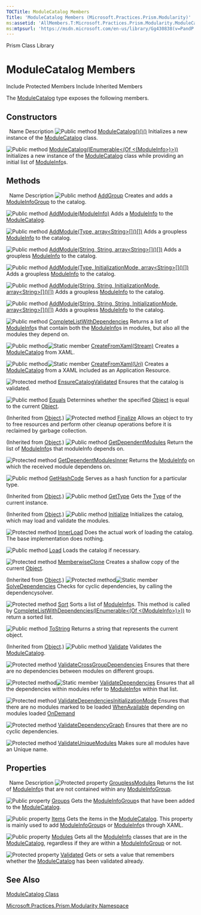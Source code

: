 ```yaml
---
TOCTitle: ModuleCatalog Members
Title: 'ModuleCatalog Members (Microsoft.Practices.Prism.Modularity)'
ms:assetid: 'AllMembers.T:Microsoft.Practices.Prism.Modularity.ModuleCatalog'
ms:mtpsurl: 'https://msdn.microsoft.com/en-us/library/Gg430838(v=PandP.50)'
---
```


Prism Class Library

ModuleCatalog Members
=====================

Include Protected Members
Include Inherited Members

The [ModuleCatalog](https://msdn.microsoft.com/t:microsoft.practices.prism.modularity.modulecatalog) type exposes the following members.

Constructors
------------

<span id="constructorTableToggle"></span>
 
Name
Description
![](https://msdn.microsoft.com/en-us/Gg430838.pubmethod(en-us,PandP.50).gif "Public method")
[ModuleCatalog()()()](https://msdn.microsoft.com/m:microsoft.practices.prism.modularity.modulecatalog.)
Initializes a new instance of the [ModuleCatalog](https://msdn.microsoft.com/t:microsoft.practices.prism.modularity.modulecatalog) class.

![](https://msdn.microsoft.com/en-us/Gg430838.pubmethod(en-us,PandP.50).gif "Public method")
[ModuleCatalog(IEnumerable&lt;(Of &lt;(ModuleInfo&gt;)&gt;))](https://msdn.microsoft.com/m:microsoft.practices.prism.modularity.modulecatalog.)
Initializes a new instance of the [ModuleCatalog](https://msdn.microsoft.com/t:microsoft.practices.prism.modularity.modulecatalog) class while providing an initial list of [ModuleInfo](https://msdn.microsoft.com/t:microsoft.practices.prism.modularity.moduleinfo)s.

Methods
-------

<span id="methodTableToggle"></span>
 
Name
Description
![](https://msdn.microsoft.com/en-us/Gg430838.pubmethod(en-us,PandP.50).gif "Public method")
[AddGroup](https://msdn.microsoft.com/m:microsoft.practices.prism.modularity.modulecatalog.addgroup(microsoft.practices.prism.modularity.initializationmode%2csystem.string%2cmicrosoft.practices.prism.modularity.moduleinfo%5b%5d))
Creates and adds a [ModuleInfoGroup](https://msdn.microsoft.com/t:microsoft.practices.prism.modularity.moduleinfogroup) to the catalog.

![](https://msdn.microsoft.com/en-us/Gg430838.pubmethod(en-us,PandP.50).gif "Public method")
[AddModule(ModuleInfo)](https://msdn.microsoft.com/m:microsoft.practices.prism.modularity.modulecatalog.addmodule(microsoft.practices.prism.modularity.moduleinfo))
Adds a [ModuleInfo](https://msdn.microsoft.com/t:microsoft.practices.prism.modularity.moduleinfo) to the [ModuleCatalog](https://msdn.microsoft.com/t:microsoft.practices.prism.modularity.modulecatalog).

![](https://msdn.microsoft.com/en-us/Gg430838.pubmethod(en-us,PandP.50).gif "Public method")
[AddModule(Type, array&lt;String&gt;\[\]()\[\])](https://msdn.microsoft.com/m:microsoft.practices.prism.modularity.modulecatalog.addmodule(system.type%2csystem.string%5b%5d))
Adds a groupless [ModuleInfo](https://msdn.microsoft.com/t:microsoft.practices.prism.modularity.moduleinfo) to the catalog.

![](https://msdn.microsoft.com/en-us/Gg430838.pubmethod(en-us,PandP.50).gif "Public method")
[AddModule(String, String, array&lt;String&gt;\[\]()\[\])](https://msdn.microsoft.com/m:microsoft.practices.prism.modularity.modulecatalog.addmodule(system.string%2csystem.string%2csystem.string%5b%5d))
Adds a groupless [ModuleInfo](https://msdn.microsoft.com/t:microsoft.practices.prism.modularity.moduleinfo) to the catalog.

![](https://msdn.microsoft.com/en-us/Gg430838.pubmethod(en-us,PandP.50).gif "Public method")
[AddModule(Type, InitializationMode, array&lt;String&gt;\[\]()\[\])](https://msdn.microsoft.com/m:microsoft.practices.prism.modularity.modulecatalog.addmodule(system.type%2cmicrosoft.practices.prism.modularity.initializationmode%2csystem.string%5b%5d))
Adds a groupless [ModuleInfo](https://msdn.microsoft.com/t:microsoft.practices.prism.modularity.moduleinfo) to the catalog.

![](https://msdn.microsoft.com/en-us/Gg430838.pubmethod(en-us,PandP.50).gif "Public method")
[AddModule(String, String, InitializationMode, array&lt;String&gt;\[\]()\[\])](https://msdn.microsoft.com/m:microsoft.practices.prism.modularity.modulecatalog.addmodule(system.string%2csystem.string%2cmicrosoft.practices.prism.modularity.initializationmode%2csystem.string%5b%5d))
Adds a groupless [ModuleInfo](https://msdn.microsoft.com/t:microsoft.practices.prism.modularity.moduleinfo) to the catalog.

![](https://msdn.microsoft.com/en-us/Gg430838.pubmethod(en-us,PandP.50).gif "Public method")
[AddModule(String, String, String, InitializationMode, array&lt;String&gt;\[\]()\[\])](https://msdn.microsoft.com/m:microsoft.practices.prism.modularity.modulecatalog.addmodule(system.string%2csystem.string%2csystem.string%2cmicrosoft.practices.prism.modularity.initializationmode%2csystem.string%5b%5d))
Adds a groupless [ModuleInfo](https://msdn.microsoft.com/t:microsoft.practices.prism.modularity.moduleinfo) to the catalog.

![](https://msdn.microsoft.com/en-us/Gg430838.pubmethod(en-us,PandP.50).gif "Public method")
[CompleteListWithDependencies](https://msdn.microsoft.com/m:microsoft.practices.prism.modularity.modulecatalog.completelistwithdependencies(system.collections.generic.ienumerable%7bmicrosoft.practices.prism.modularity.moduleinfo%7d))
Returns a list of [ModuleInfo](https://msdn.microsoft.com/t:microsoft.practices.prism.modularity.moduleinfo)s that contain both the [ModuleInfo](https://msdn.microsoft.com/t:microsoft.practices.prism.modularity.moduleinfo)s in modules, but also all the modules they depend on.

![](https://msdn.microsoft.com/en-us/Gg430838.pubmethod(en-us,PandP.50).gif "Public method")![](https://msdn.microsoft.com/en-us/Gg430838.static(en-us,PandP.50).gif "Static member")
[CreateFromXaml(Stream)](https://msdn.microsoft.com/m:microsoft.practices.prism.modularity.modulecatalog.createfromxaml(system.io.stream))
Creates a [ModuleCatalog](https://msdn.microsoft.com/t:microsoft.practices.prism.modularity.modulecatalog) from XAML.

![](https://msdn.microsoft.com/en-us/Gg430838.pubmethod(en-us,PandP.50).gif "Public method")![](https://msdn.microsoft.com/en-us/Gg430838.static(en-us,PandP.50).gif "Static member")
[CreateFromXaml(Uri)](https://msdn.microsoft.com/m:microsoft.practices.prism.modularity.modulecatalog.createfromxaml(system.uri))
Creates a [ModuleCatalog](https://msdn.microsoft.com/t:microsoft.practices.prism.modularity.modulecatalog) from a XAML included as an Application Resource.

![](https://msdn.microsoft.com/en-us/Gg430838.protmethod(en-us,PandP.50).gif "Protected method")
[EnsureCatalogValidated](https://msdn.microsoft.com/m:microsoft.practices.prism.modularity.modulecatalog.ensurecatalogvalidated)
Ensures that the catalog is validated.

![](https://msdn.microsoft.com/en-us/Gg430838.pubmethod(en-us,PandP.50).gif "Public method")
[Equals](http://msdn2.microsoft.com/en-us/library/bsc2ak47)
Determines whether the specified [Object](http://msdn2.microsoft.com/en-us/library/e5kfa45b) is equal to the current [Object](http://msdn2.microsoft.com/en-us/library/e5kfa45b).

(Inherited from [Object](http://msdn2.microsoft.com/en-us/library/e5kfa45b).)
![](https://msdn.microsoft.com/en-us/Gg430838.protmethod(en-us,PandP.50).gif "Protected method")
[Finalize](http://msdn2.microsoft.com/en-us/library/4k87zsw7)
Allows an object to try to free resources and perform other cleanup operations before it is reclaimed by garbage collection.

(Inherited from [Object](http://msdn2.microsoft.com/en-us/library/e5kfa45b).)
![](https://msdn.microsoft.com/en-us/Gg430838.pubmethod(en-us,PandP.50).gif "Public method")
[GetDependentModules](https://msdn.microsoft.com/m:microsoft.practices.prism.modularity.modulecatalog.getdependentmodules(microsoft.practices.prism.modularity.moduleinfo))
Return the list of [ModuleInfo](https://msdn.microsoft.com/t:microsoft.practices.prism.modularity.moduleinfo)s that moduleInfo depends on.

![](https://msdn.microsoft.com/en-us/Gg430838.protmethod(en-us,PandP.50).gif "Protected method")
[GetDependentModulesInner](https://msdn.microsoft.com/m:microsoft.practices.prism.modularity.modulecatalog.getdependentmodulesinner(microsoft.practices.prism.modularity.moduleinfo))
Returns the [ModuleInfo](https://msdn.microsoft.com/t:microsoft.practices.prism.modularity.moduleinfo) on which the received module dependens on.

![](https://msdn.microsoft.com/en-us/Gg430838.pubmethod(en-us,PandP.50).gif "Public method")
[GetHashCode](http://msdn2.microsoft.com/en-us/library/zdee4b3y)
Serves as a hash function for a particular type.

(Inherited from [Object](http://msdn2.microsoft.com/en-us/library/e5kfa45b).)
![](https://msdn.microsoft.com/en-us/Gg430838.pubmethod(en-us,PandP.50).gif "Public method")
[GetType](http://msdn2.microsoft.com/en-us/library/dfwy45w9)
Gets the [Type](http://msdn2.microsoft.com/en-us/library/42892f65) of the current instance.

(Inherited from [Object](http://msdn2.microsoft.com/en-us/library/e5kfa45b).)
![](https://msdn.microsoft.com/en-us/Gg430838.pubmethod(en-us,PandP.50).gif "Public method")
[Initialize](https://msdn.microsoft.com/m:microsoft.practices.prism.modularity.modulecatalog.initialize)
Initializes the catalog, which may load and validate the modules.

![](https://msdn.microsoft.com/en-us/Gg430838.protmethod(en-us,PandP.50).gif "Protected method")
[InnerLoad](https://msdn.microsoft.com/m:microsoft.practices.prism.modularity.modulecatalog.innerload)
Does the actual work of loading the catalog. The base implementation does nothing.

![](https://msdn.microsoft.com/en-us/Gg430838.pubmethod(en-us,PandP.50).gif "Public method")
[Load](https://msdn.microsoft.com/m:microsoft.practices.prism.modularity.modulecatalog.load)
Loads the catalog if necessary.

![](https://msdn.microsoft.com/en-us/Gg430838.protmethod(en-us,PandP.50).gif "Protected method")
[MemberwiseClone](http://msdn2.microsoft.com/en-us/library/57ctke0a)
Creates a shallow copy of the current [Object](http://msdn2.microsoft.com/en-us/library/e5kfa45b).

(Inherited from [Object](http://msdn2.microsoft.com/en-us/library/e5kfa45b).)
![](https://msdn.microsoft.com/en-us/Gg430838.protmethod(en-us,PandP.50).gif "Protected method")![](https://msdn.microsoft.com/en-us/Gg430838.static(en-us,PandP.50).gif "Static member")
[SolveDependencies](https://msdn.microsoft.com/m:microsoft.practices.prism.modularity.modulecatalog.solvedependencies(system.collections.generic.ienumerable%7bmicrosoft.practices.prism.modularity.moduleinfo%7d))
Checks for cyclic dependencies, by calling the dependencysolver.

![](https://msdn.microsoft.com/en-us/Gg430838.protmethod(en-us,PandP.50).gif "Protected method")
[Sort](https://msdn.microsoft.com/m:microsoft.practices.prism.modularity.modulecatalog.sort(system.collections.generic.ienumerable%7bmicrosoft.practices.prism.modularity.moduleinfo%7d))
Sorts a list of [ModuleInfo](https://msdn.microsoft.com/t:microsoft.practices.prism.modularity.moduleinfo)s. This method is called by [CompleteListWithDependencies(IEnumerable&lt;(Of &lt;(ModuleInfo&gt;)&gt;))](https://msdn.microsoft.com/m:microsoft.practices.prism.modularity.modulecatalog.completelistwithdependencies(system.collections.generic.ienumerable%7bmicrosoft.practices.prism.modularity.moduleinfo%7d)) to return a sorted list.

![](https://msdn.microsoft.com/en-us/Gg430838.pubmethod(en-us,PandP.50).gif "Public method")
[ToString](http://msdn2.microsoft.com/en-us/library/7bxwbwt2)
Returns a string that represents the current object.

(Inherited from [Object](http://msdn2.microsoft.com/en-us/library/e5kfa45b).)
![](https://msdn.microsoft.com/en-us/Gg430838.pubmethod(en-us,PandP.50).gif "Public method")
[Validate](https://msdn.microsoft.com/m:microsoft.practices.prism.modularity.modulecatalog.validate)
Validates the [ModuleCatalog](https://msdn.microsoft.com/t:microsoft.practices.prism.modularity.modulecatalog).

![](https://msdn.microsoft.com/en-us/Gg430838.protmethod(en-us,PandP.50).gif "Protected method")
[ValidateCrossGroupDependencies](https://msdn.microsoft.com/m:microsoft.practices.prism.modularity.modulecatalog.validatecrossgroupdependencies)
Ensures that there are no dependencies between modules on different groups.

![](https://msdn.microsoft.com/en-us/Gg430838.protmethod(en-us,PandP.50).gif "Protected method")![](https://msdn.microsoft.com/en-us/Gg430838.static(en-us,PandP.50).gif "Static member")
[ValidateDependencies](https://msdn.microsoft.com/m:microsoft.practices.prism.modularity.modulecatalog.validatedependencies(system.collections.generic.ienumerable%7bmicrosoft.practices.prism.modularity.moduleinfo%7d))
Ensures that all the dependencies within modules refer to [ModuleInfo](https://msdn.microsoft.com/t:microsoft.practices.prism.modularity.moduleinfo)s within that list.

![](https://msdn.microsoft.com/en-us/Gg430838.protmethod(en-us,PandP.50).gif "Protected method")
[ValidateDependenciesInitializationMode](https://msdn.microsoft.com/m:microsoft.practices.prism.modularity.modulecatalog.validatedependenciesinitializationmode)
Ensures that there are no modules marked to be loaded [WhenAvailable](https://msdn.microsoft.com/t:microsoft.practices.prism.modularity.initializationmode) depending on modules loaded [OnDemand](https://msdn.microsoft.com/t:microsoft.practices.prism.modularity.initializationmode)

![](https://msdn.microsoft.com/en-us/Gg430838.protmethod(en-us,PandP.50).gif "Protected method")
[ValidateDependencyGraph](https://msdn.microsoft.com/m:microsoft.practices.prism.modularity.modulecatalog.validatedependencygraph)
Ensures that there are no cyclic dependencies.

![](https://msdn.microsoft.com/en-us/Gg430838.protmethod(en-us,PandP.50).gif "Protected method")
[ValidateUniqueModules](https://msdn.microsoft.com/m:microsoft.practices.prism.modularity.modulecatalog.validateuniquemodules)
Makes sure all modules have an Unique name.

Properties
----------

<span id="propertyTableToggle"></span>
 
Name
Description
![](https://msdn.microsoft.com/en-us/Gg430838.protproperty(en-us,PandP.50).gif "Protected property")
[GrouplessModules](https://msdn.microsoft.com/p:microsoft.practices.prism.modularity.modulecatalog.grouplessmodules)
Returns the list of [ModuleInfo](https://msdn.microsoft.com/t:microsoft.practices.prism.modularity.moduleinfo)s that are not contained within any [ModuleInfoGroup](https://msdn.microsoft.com/t:microsoft.practices.prism.modularity.moduleinfogroup).

![](https://msdn.microsoft.com/en-us/Gg430838.pubproperty(en-us,PandP.50).gif "Public property")
[Groups](https://msdn.microsoft.com/p:microsoft.practices.prism.modularity.modulecatalog.groups)
Gets the [ModuleInfoGroup](https://msdn.microsoft.com/t:microsoft.practices.prism.modularity.moduleinfogroup)s that have been added to the [ModuleCatalog](https://msdn.microsoft.com/t:microsoft.practices.prism.modularity.modulecatalog).

![](https://msdn.microsoft.com/en-us/Gg430838.pubproperty(en-us,PandP.50).gif "Public property")
[Items](https://msdn.microsoft.com/p:microsoft.practices.prism.modularity.modulecatalog.items)
Gets the items in the [ModuleCatalog](https://msdn.microsoft.com/t:microsoft.practices.prism.modularity.modulecatalog). This property is mainly used to add [ModuleInfoGroup](https://msdn.microsoft.com/t:microsoft.practices.prism.modularity.moduleinfogroup)s or [ModuleInfo](https://msdn.microsoft.com/t:microsoft.practices.prism.modularity.moduleinfo)s through XAML.

![](https://msdn.microsoft.com/en-us/Gg430838.pubproperty(en-us,PandP.50).gif "Public property")
[Modules](https://msdn.microsoft.com/p:microsoft.practices.prism.modularity.modulecatalog.modules)
Gets all the [ModuleInfo](https://msdn.microsoft.com/t:microsoft.practices.prism.modularity.moduleinfo) classes that are in the [ModuleCatalog](https://msdn.microsoft.com/t:microsoft.practices.prism.modularity.modulecatalog), regardless if they are within a [ModuleInfoGroup](https://msdn.microsoft.com/t:microsoft.practices.prism.modularity.moduleinfogroup) or not.

![](https://msdn.microsoft.com/en-us/Gg430838.protproperty(en-us,PandP.50).gif "Protected property")
[Validated](https://msdn.microsoft.com/p:microsoft.practices.prism.modularity.modulecatalog.validated)
Gets or sets a value that remembers whether the [ModuleCatalog](https://msdn.microsoft.com/t:microsoft.practices.prism.modularity.modulecatalog) has been validated already.

See Also
--------

<span id="seeAlsoToggle"></span>
[ModuleCatalog Class](https://msdn.microsoft.com/t:microsoft.practices.prism.modularity.modulecatalog)

[Microsoft.Practices.Prism.Modularity Namespace](https://msdn.microsoft.com/n:microsoft.practices.prism.modularity)
